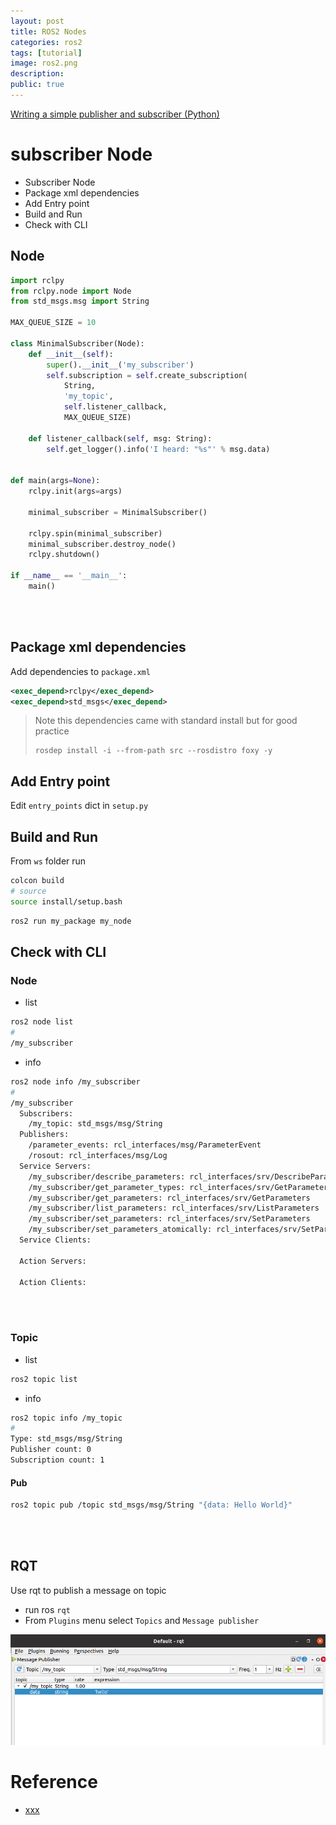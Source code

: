 ```yaml
---
layout: post
title: ROS2 Nodes
categories: ros2
tags: [tutorial]
image: ros2.png
description: 
public: true
---
```


[Writing a simple publisher and subscriber (Python)](https://docs.ros.org/en/foxy/Tutorials/Writing-A-Simple-Py-Publisher-And-Subscriber.html)

# subscriber Node
- Subscriber Node
- Package xml dependencies
- Add Entry point
- Build and Run
- Check with CLI

## Node
```python
import rclpy
from rclpy.node import Node
from std_msgs.msg import String

MAX_QUEUE_SIZE = 10

class MinimalSubscriber(Node):
    def __init__(self):
        super().__init__('my_subscriber')
        self.subscription = self.create_subscription(
            String,
            'my_topic',
            self.listener_callback,
            MAX_QUEUE_SIZE)

    def listener_callback(self, msg: String):
        self.get_logger().info('I heard: "%s"' % msg.data)


def main(args=None):
    rclpy.init(args=args)

    minimal_subscriber = MinimalSubscriber()

    rclpy.spin(minimal_subscriber)
    minimal_subscriber.destroy_node()
    rclpy.shutdown()

if __name__ == '__main__':
    main()
```
&nbsp;  
&nbsp;  
## Package xml dependencies
Add dependencies to `package.xml`

```xml
<exec_depend>rclpy</exec_depend>
<exec_depend>std_msgs</exec_depend>
```
> Note this dependencies came with standard install but for good practice 
> ```
> rosdep install -i --from-path src --rosdistro foxy -y
> ```

## Add Entry point
Edit `entry_points` dict in `setup.py`

## Build and Run
From `ws` folder run

```bash
colcon build
# source
source install/setup.bash
```

```bash
ros2 run my_package my_node
```

## Check with CLI
### Node
- list

```bash
ros2 node list
#
/my_subscriber
```

- info
```bash
ros2 node info /my_subscriber
#
/my_subscriber
  Subscribers:
    /my_topic: std_msgs/msg/String
  Publishers:
    /parameter_events: rcl_interfaces/msg/ParameterEvent
    /rosout: rcl_interfaces/msg/Log
  Service Servers:
    /my_subscriber/describe_parameters: rcl_interfaces/srv/DescribeParameters
    /my_subscriber/get_parameter_types: rcl_interfaces/srv/GetParameterTypes
    /my_subscriber/get_parameters: rcl_interfaces/srv/GetParameters
    /my_subscriber/list_parameters: rcl_interfaces/srv/ListParameters
    /my_subscriber/set_parameters: rcl_interfaces/srv/SetParameters
    /my_subscriber/set_parameters_atomically: rcl_interfaces/srv/SetParametersAtomically
  Service Clients:

  Action Servers:

  Action Clients:
```
&nbsp;  
&nbsp;  
### Topic
- list
```bash
ros2 topic list
```

- info
```bash
ros2 topic info /my_topic 
#
Type: std_msgs/msg/String
Publisher count: 0
Subscription count: 1

```
#### Pub

```bash
ros2 topic pub /topic std_msgs/msg/String "{data: Hello World}"
```
&nbsp;  
&nbsp;  
## RQT
Use rqt to publish a message on topic

- run ros `rqt`
- From `Plugins` menu select `Topics` and `Message publisher`


![](/images/2021-03-06-09-07-36.png)

# Reference
- [xxx](https://osrf.github.io/ros2multirobotbook/ros2_api.html)